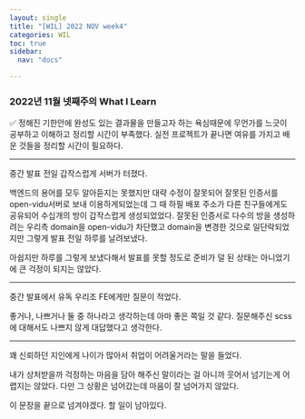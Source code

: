 ```yaml
---
layout: single
title: "[WIL] 2022 NOV week4"
categories: WIL
toc: true
sidebar:
  nav: "docs"

---
```


### 2022년 11월 넷째주의 What I Learn



✅ 정해진 기한안에 완성도 있는 결과물을 만들고자 하는 욕심때문에 무언가를 느긋이 공부하고 이해하고 정리할 시간이 부족했다. 실전 프로젝트가 끝나면 여유를 가지고 배운 것들을 정리할 시간이 필요하다. 

---

중간 발표 전일 갑작스럽게 서버가 터졌다.

백엔드의 용어를 모두 알아듣지는 못했지만 대략 수정이 잘못되어 잘못된 인증서를 open-vidu서버로 보내 이용하게되었는데 그 때 하필 배포 주소가 다른 친구들에게도 공유되어 수십개의 방이 갑작스럽게 생성되었었다. 잘못된 인증서로 다수의 방을 생성하려는 우리측 domain을 open-vidu가 차단했고 domain을 변경한 것으로 일단락되었지만 그렇게 발표 전일 하루를 날려보냈다.

아쉽지만 하루를 그렇게 보냈다해서 발표를 못할 정도로 준비가 덜 된 상태는 아니었기에 큰 걱정이 되지는 않았다.

---

중간 발표에서 유독 우리조 FE에게만 질문이 적었다.

좋거나, 나쁘거나 둘 중 하나라고 생각하는데 아마 좋은 쪽일 것 같다. 질문해주신 scss에 대해서도 나쁘지 않게 대답했다고 생각한다.

---

꽤 신뢰하던 지인에게 나이가 많아서 취업이 어려울거라는 말을 들었다.

내가 상처받을까 걱정하는 마음을 담아 해주신 말이라는 걸 아니까 웃어서 넘기는게 어렵지는 않았다. 다만 그 상황은 넘어갔는데 마음이 잘 넘어가지 않았다. 

이 문장을 끝으로 넘겨야겠다. 할 일이 남아있다.





